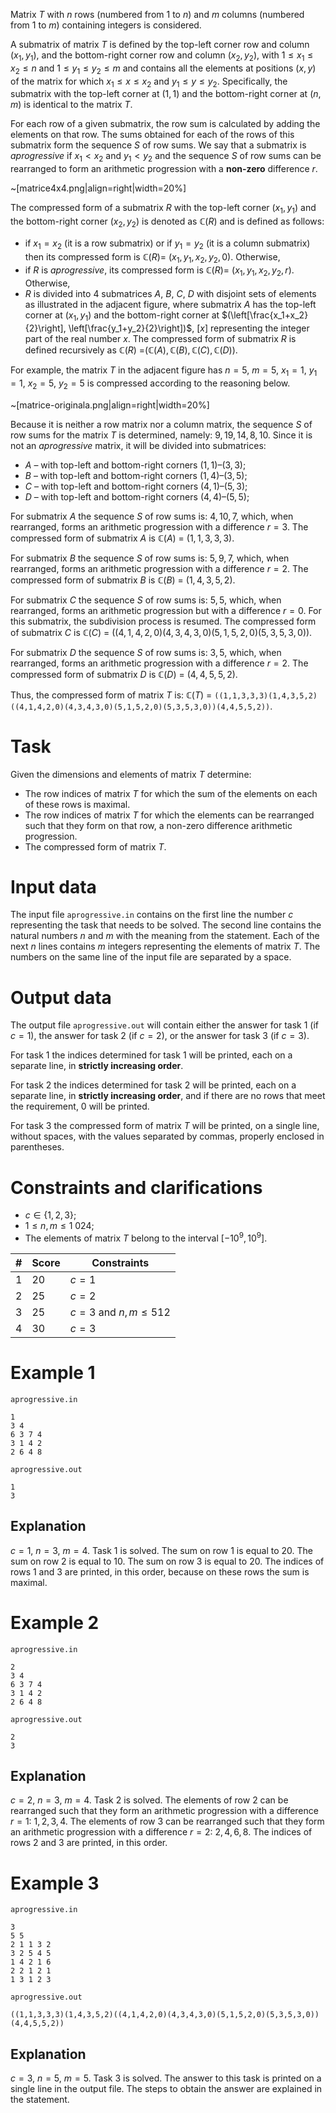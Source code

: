 
Matrix $T$ with $n$ rows (numbered from $1$ to $n$) and $m$ columns (numbered from $1$ to $m$) containing integers is considered.

A submatrix of matrix $T$ is defined by the top-left corner row and column $(x_1,y_1)$, and the bottom-right corner row and column $(x_2,y_2)$, with $1 \leq x_1 \leq x_2 \leq n$ and $1 \leq y_1 \leq y_2 \leq m$ and contains all the elements at positions $(x,y)$ of the matrix for which $x_1 \leq x \leq x_2$ and $y_1 \leq y \leq y_2$. Specifically, the submatrix with the top-left corner at $(1,1)$ and the bottom-right corner at $(n,m)$ is identical to the matrix $T$.

For each row of a given submatrix, the row sum is calculated by adding the elements on that row. The sums obtained for each of the rows of this submatrix form the sequence $S$ of row sums. We say that a submatrix is *aprogressive* if $x_1 < x_2$ and $y_1 < y_2$ and the sequence $S$ of row sums can be rearranged to form an arithmetic progression with a **non-zero** difference $r$.

~[matrice4x4.png|align=right|width=20%]

The compressed form of a submatrix $R$ with the top-left corner $(x_1,y_1)$ and the bottom-right corner $(x_2,y_2)$ is denoted as $\mathbb{C}(R)$ and is defined as follows:
* if $x_1 = x_2$ (it is a row submatrix) or if $y_1 = y_2$ (it is a column submatrix) then its compressed form is $\mathbb{C}(R)$= $(x_1,y_1,x_2,y_2,0)$. Otherwise,
* if $R$ is *aprogressive*, its compressed form is $\mathbb{C}(R)$= $(x_1,y_1,x_2,y_2,r)$. Otherwise,
* $R$ is divided into $4$ submatrices $A$, $B$, $C$, $D$ with disjoint sets of elements as illustrated in the adjacent figure, where submatrix $A$ has the top-left corner at $(x_1,y_1)$ and the bottom-right corner at $(\left[\frac{x_1+x_2}{2}\right], \left[\frac{y_1+y_2}{2}\right])$, $[x]$ representing the integer part of the real number $x$. The compressed form of submatrix $R$ is defined recursively as $\mathbb{C}(R)$ =$(\mathbb{C}(A), \mathbb{C}(B), \mathbb{C}(C), \mathbb{C}(D))$.

For example, the matrix $T$ in the adjacent figure has $n=5$, $m=5$, $x_1=1$, $y_1=1$, $x_2=5$, $y_2=5$ is compressed according to the reasoning below.

~[matrice-originala.png|align=right|width=20%]

Because it is neither a row matrix nor a column matrix, the sequence $S$ of row sums for the matrix $T$ is determined, namely: $9,19,14,8,10$. Since it is not an *aprogressive* matrix, it will be divided into submatrices:
* $A$  – with top-left and bottom-right corners $(1,1) – (3,3)$;
* $B$  – with top-left and bottom-right corners $(1,4) – (3,5)$;
* $C$  – with top-left and bottom-right corners $(4,1) – (5,3)$;
* $D$  – with top-left and bottom-right corners $(4,4) – (5,5)$;

For submatrix $A$ the sequence $S$ of row sums is: $4,10,7$, which, when rearranged, forms an arithmetic progression with a difference $r=3$. The compressed form of submatrix $A$ is $\mathbb{C}(A)$ = $(1,1,3,3,3)$.

For submatrix $B$ the sequence $S$ of row sums is: $5,9,7$, which, when rearranged, forms an arithmetic progression with a difference $r=2$. The compressed form of submatrix $B$ is $\mathbb{C}(B)$ = $(1,4,3,5,2)$.

For submatrix $C$ the sequence $S$ of row sums is: $5,5$, which, when rearranged, forms an arithmetic progression but with a difference $r=0$. For this submatrix, the subdivision process is resumed. The compressed form of submatrix $C$ is $\mathbb{C}(C)$ = $((4,1,4,2,0)(4,3,4,3,0)(5,1,5,2,0)(5,3,5,3,0))$.

For submatrix $D$ the sequence $S$ of row sums is: $3,5$, which, when rearranged, forms an arithmetic progression with a difference $r=2$. The compressed form of submatrix $D$ is $\mathbb{C}(D)$ = $(4,4,5,5,2)$.

Thus, the compressed form of matrix $T$ is: $\mathbb{C}(T)$ = `((1,1,3,3,3)(1,4,3,5,2)((4,1,4,2,0)(4,3,4,3,0)(5,1,5,2,0)(5,3,5,3,0))(4,4,5,5,2))`.

# Task

Given the dimensions and elements of matrix $T$ determine:

* The row indices of matrix $T$ for which the sum of the elements on each of these rows is maximal.
* The row indices of matrix $T$ for which the elements can be rearranged such that they form on that row, a non-zero difference arithmetic progression.
* The compressed form of matrix $T$.

# Input data

The input file `aprogressive.in` contains on the first line the number $c$ representing the task that needs to be solved. 
The second line contains the natural numbers $n$ and $m$ with the meaning from the statement. 
Each of the next $n$ lines contains $m$ integers representing the elements of matrix $T$. 
The numbers on the same line of the input file are separated by a space.

# Output data

The output file `aprogressive.out` will contain either the answer for task $1$ (if $c=1$), the answer for task $2$ (if $c=2$), or the answer for task $3$ (if $c=3$).

For task $1$ the indices determined for task $1$ will be printed, each on a separate line, in **strictly increasing order**.

For task $2$ the indices determined for task $2$ will be printed, each on a separate line, in **strictly increasing order**, and if there are no rows that meet the requirement, $0$ will be printed.

For task $3$ the compressed form of matrix $T$ will be printed, on a single line, without spaces, with the values separated by commas, properly enclosed in parentheses.

# Constraints and clarifications

* $c \in \{1, 2, 3\}$;
* $1 \leq n, m \leq 1 \ 024$;
* The elements of matrix $T$ belong to the interval [$-10^9, 10^{9}$].

|# | Score | Constraints|
| - | - | ------------|
|1|20|$c = 1$|
|2|25|$c = 2$|
|3|25|$c = 3$ and $n, m \leq 512$|
|4|30|$c = 3$|

# Example 1

`aprogressive.in`
```
1
3 4
6 3 7 4
3 1 4 2
2 6 4 8
```

`aprogressive.out`
```
1
3
```

## Explanation

$c=1$, $n=3$, $m=4$. Task $1$ is solved.
The sum on row $1$ is equal to $20$. The sum on row $2$ is equal to $10$. The sum on row $3$ is equal to $20$.
The indices of rows $1$ and $3$ are printed, in this order, because on these rows the sum is maximal.

# Example 2


`aprogressive.in`
```
2
3 4
6 3 7 4
3 1 4 2
2 6 4 8
```

`aprogressive.out`
```
2
3
```

## Explanation

$c=2$, $n=3$, $m=4$. Task $2$ is solved.
The elements of row $2$ can be rearranged such that they form an arithmetic progression with a difference $r=1$: $1, 2, 3, 4$.
The elements of row $3$ can be rearranged such that they form an arithmetic progression with a difference $r=2$: $2, 4, 6, 8$.
The indices of rows $2$ and $3$ are printed, in this order.

# Example 3


`aprogressive.in`
```
3
5 5
2 1 1 3 2
3 2 5 4 5
1 4 2 1 6
2 2 1 2 1
1 3 1 2 3
```

`aprogressive.out`
```
((1,1,3,3,3)(1,4,3,5,2)((4,1,4,2,0)(4,3,4,3,0)(5,1,5,2,0)(5,3,5,3,0))(4,4,5,5,2))
```

## Explanation

$c=3$, $n=5$, $m=5$. Task $3$ is solved.
The answer to this task is printed on a single line in the output file.
The steps to obtain the answer are explained in the statement.


